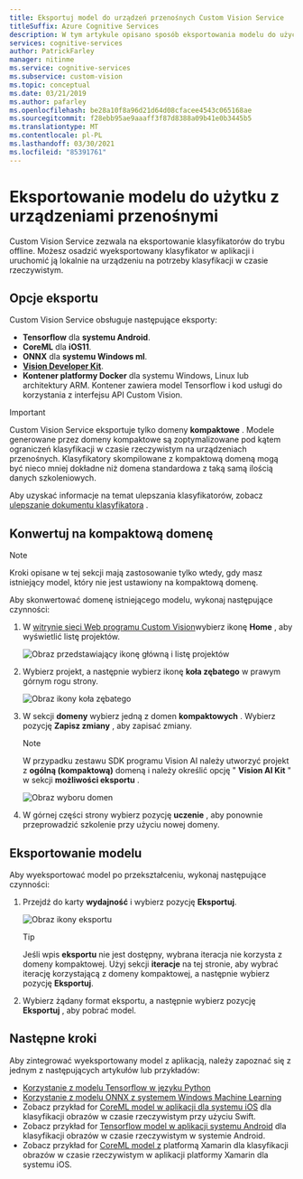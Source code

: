 ```yaml
---
title: Eksportuj model do urządzeń przenośnych Custom Vision Service
titleSuffix: Azure Cognitive Services
description: W tym artykule opisano sposób eksportowania modelu do użycia podczas tworzenia aplikacji mobilnych lub uruchamiania lokalnego na potrzeby klasyfikacji w czasie rzeczywistym.
services: cognitive-services
author: PatrickFarley
manager: nitinme
ms.service: cognitive-services
ms.subservice: custom-vision
ms.topic: conceptual
ms.date: 03/21/2019
ms.author: pafarley
ms.openlocfilehash: be28a10f8a96d21d64d08cfacee4543c065168ae
ms.sourcegitcommit: f28ebb95ae9aaaff3f87d8388a09b41e0b3445b5
ms.translationtype: MT
ms.contentlocale: pl-PL
ms.lasthandoff: 03/30/2021
ms.locfileid: "85391761"
---
```

# <a name="export-your-model-for-use-with-mobile-devices"></a>Eksportowanie modelu do użytku z urządzeniami przenośnymi

Custom Vision Service zezwala na eksportowanie klasyfikatorów do trybu offline. Możesz osadzić wyeksportowany klasyfikator w aplikacji i uruchomić ją lokalnie na urządzeniu na potrzeby klasyfikacji w czasie rzeczywistym.

## <a name="export-options"></a>Opcje eksportu

Custom Vision Service obsługuje następujące eksporty:

* __Tensorflow__ dla __systemu Android__.
* __CoreML__ dla __iOS11__.
* __ONNX__ dla __systemu Windows ml__.
* __[Vision Developer Kit](https://azure.github.io/Vision-AI-DevKit-Pages/)__.
* __Kontener platformy Docker__ dla systemu Windows, Linux lub architektury ARM. Kontener zawiera model Tensorflow i kod usługi do korzystania z interfejsu API Custom Vision.

> [!IMPORTANT]
> Custom Vision Service eksportuje tylko domeny __kompaktowe__ . Modele generowane przez domeny kompaktowe są zoptymalizowane pod kątem ograniczeń klasyfikacji w czasie rzeczywistym na urządzeniach przenośnych. Klasyfikatory skompilowane z kompaktową domeną mogą być nieco mniej dokładne niż domena standardowa z taką samą ilością danych szkoleniowych.
>
> Aby uzyskać informacje na temat ulepszania klasyfikatorów, zobacz [ulepszanie dokumentu klasyfikatora](getting-started-improving-your-classifier.md) .

## <a name="convert-to-a-compact-domain"></a>Konwertuj na kompaktową domenę

> [!NOTE]
> Kroki opisane w tej sekcji mają zastosowanie tylko wtedy, gdy masz istniejący model, który nie jest ustawiony na kompaktową domenę.

Aby skonwertować domenę istniejącego modelu, wykonaj następujące czynności:

1. W [witrynie sieci Web programu Custom Vision](https://customvision.ai)wybierz ikonę __Home__ , aby wyświetlić listę projektów.

    ![Obraz przedstawiający ikonę główną i listę projektów](./media/export-your-model/projects-list.png)

1. Wybierz projekt, a następnie wybierz ikonę __koła zębatego__ w prawym górnym rogu strony.

    ![Obraz ikony koła zębatego](./media/export-your-model/gear-icon.png)

1. W sekcji __domeny__ wybierz jedną z domen __kompaktowych__ . Wybierz pozycję __Zapisz zmiany__ , aby zapisać zmiany. 

    > [!NOTE]
    > W przypadku zestawu SDK programu Vision AI należy utworzyć projekt z __ogólną (kompaktową)__ domeną i należy określić opcję " **Vision AI Kit** " w sekcji **możliwości eksportu** .

    ![Obraz wyboru domen](./media/export-your-model/domains.png)

1. W górnej części strony wybierz pozycję __uczenie__ , aby ponownie przeprowadzić szkolenie przy użyciu nowej domeny.

## <a name="export-your-model"></a>Eksportowanie modelu

Aby wyeksportować model po przekształceniu, wykonaj następujące czynności:

1. Przejdź do karty **wydajność** i wybierz pozycję __Eksportuj__. 

    ![Obraz ikony eksportu](./media/export-your-model/export.png)

    > [!TIP]
    > Jeśli wpis __eksportu__ nie jest dostępny, wybrana iteracja nie korzysta z domeny kompaktowej. Użyj sekcji __iteracje__ na tej stronie, aby wybrać iterację korzystającą z domeny kompaktowej, a następnie wybierz pozycję __Eksportuj__.

1. Wybierz żądany format eksportu, a następnie wybierz pozycję __Eksportuj__ , aby pobrać model.

## <a name="next-steps"></a>Następne kroki

Aby zintegrować wyeksportowany model z aplikacją, należy zapoznać się z jednym z następujących artykułów lub przykładów:

* [Korzystanie z modelu Tensorflow w języku Python](export-model-python.md)
* [Korzystanie z modelu ONNX z systemem Windows Machine Learning](custom-vision-onnx-windows-ml.md)
* Zobacz przykład for [CoreML model w aplikacji dla systemu iOS](https://go.microsoft.com/fwlink/?linkid=857726) dla klasyfikacji obrazów w czasie rzeczywistym przy użyciu Swift.
* Zobacz przykład for [Tensorflow model w aplikacji systemu Android](https://github.com/Azure-Samples/cognitive-services-android-customvision-sample) dla klasyfikacji obrazów w czasie rzeczywistym w systemie Android.
* Zobacz przykład for [CoreML model z](https://github.com/xamarin/ios-samples/tree/master/ios11/CoreMLAzureModel) platformą Xamarin dla klasyfikacji obrazów w czasie rzeczywistym w aplikacji platformy Xamarin dla systemu iOS.
